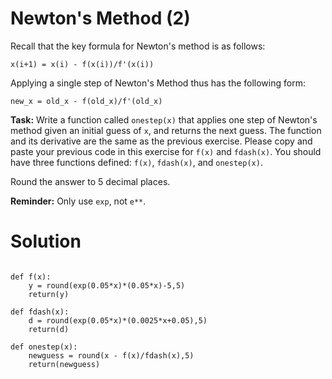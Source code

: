 # Newton's Method (2)

Recall that the key formula for Newton's method is as follows:

`x(i+1) = x(i) - f(x(i))/f'(x(i))`

Applying a single step of Newton's Method thus has the following form:

`new_x = old_x - f(old_x)/f'(old_x)`

**Task:** Write a function called `onestep(x)` that applies one step of Newton's method given an initial guess of `x`, and returns the next guess. The function and its derivative are the same as the previous exercise. Please copy and paste your previous code in this exercise for `f(x)` and `fdash(x)`. You should have three functions defined: `f(x)`, `fdash(x)`, and `onestep(x)`.

Round the answer to 5 decimal places. 

**Reminder:** Only use `exp`, not `e**`.

# Solution

```from pylab import *

def f(x):
    y = round(exp(0.05*x)*(0.05*x)-5,5)
    return(y)
    
def fdash(x):
    d = round(exp(0.05*x)*(0.0025*x+0.05),5)
    return(d)
    
def onestep(x):
    newguess = round(x - f(x)/fdash(x),5)
    return(newguess)
    
```
